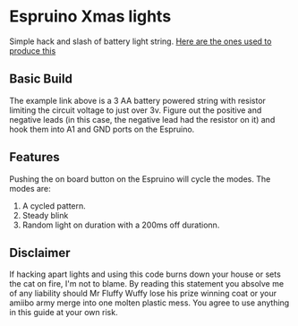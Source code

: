 Espruino Xmas lights
====================

Simple hack and slash of battery light string. [Here are the ones used to produce this](https://www.amazon.co.uk/gp/product/B017OTTF50/ref=oh_aui_detailpage_o00_s00?ie=UTF8&psc=10)

## Basic Build
The example link above is a 3 AA battery powered string with resistor limiting the circuit voltage to just over 3v.  Figure out the positive and negative leads (in this case, the negative lead had the resistor on it) and hook them into A1 and GND ports on the Espruino.

## Features
Pushing the on board button on the Espruino will cycle the modes.  The modes are:
1. A cycled pattern.
2. Steady blink
3. Random light on duration with a 200ms off durationn.

## Disclaimer
If hacking apart lights and using this code burns down your house or sets the cat on fire, I'm not to blame. By reading this statement you absolve me of any liability should Mr Fluffy Wuffy lose his prize winning coat or your amiibo army merge into one molten plastic mess. You agree to use anything in this guide at your own risk.
